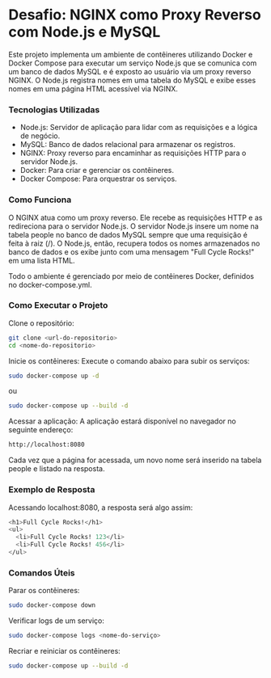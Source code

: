 # Desafio: NGINX como Proxy Reverso com Node.js e MySQL
Este projeto implementa um ambiente de contêineres utilizando Docker e Docker Compose para executar um serviço Node.js que se comunica com um banco de dados MySQL e é exposto ao usuário via um proxy reverso NGINX. O Node.js registra nomes em uma tabela do MySQL e exibe esses nomes em uma página HTML acessível via NGINX.

### Tecnologias Utilizadas
- Node.js: Servidor de aplicação para lidar com as requisições e a lógica de negócio.
- MySQL: Banco de dados relacional para armazenar os registros.
- NGINX: Proxy reverso para encaminhar as requisições HTTP para o servidor Node.js.
- Docker: Para criar e gerenciar os contêineres.
- Docker Compose: Para orquestrar os serviços.

### Como Funciona
O NGINX atua como um proxy reverso. Ele recebe as requisições HTTP e as redireciona para o servidor Node.js.
O servidor Node.js insere um nome na tabela people no banco de dados MySQL sempre que uma requisição é feita à raiz (/).
O Node.js, então, recupera todos os nomes armazenados no banco de dados e os exibe junto com uma mensagem "Full Cycle Rocks!" em uma lista HTML.

Todo o ambiente é gerenciado por meio de contêineres Docker, definidos no docker-compose.yml.

### Como Executar o Projeto

Clone o repositório:

```sh
git clone <url-do-repositorio>
cd <nome-do-repositorio>
```

Inicie os contêineres: Execute o comando abaixo para subir os serviços:

```sh
sudo docker-compose up -d
```

ou

```sh
sudo docker-compose up --build -d
```

Acessar a aplicação: A aplicação estará disponível no navegador no seguinte endereço:

```sh
http://localhost:8080
```

Cada vez que a página for acessada, um novo nome será inserido na tabela people e listado na resposta.

### Exemplo de Resposta
Acessando localhost:8080, a resposta será algo assim:

```sh
<h1>Full Cycle Rocks!</h1>
<ul>
  <li>Full Cycle Rocks! 123</li>
  <li>Full Cycle Rocks! 456</li>
</ul>
```

### Comandos Úteis
Parar os contêineres:

```sh
sudo docker-compose down
```

Verificar logs de um serviço:

```sh
sudo docker-compose logs <nome-do-serviço>
```
Recriar e reiniciar os contêineres:

```sh
sudo docker-compose up --build -d
```